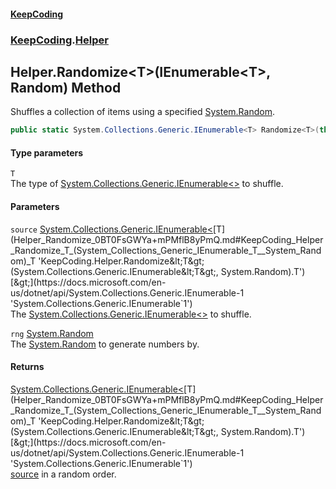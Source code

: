 #### [KeepCoding](index.md 'index')
### [KeepCoding](KeepCoding.md 'KeepCoding').[Helper](Helper.md 'KeepCoding.Helper')
## Helper.Randomize&lt;T&gt;(IEnumerable&lt;T&gt;, Random) Method
Shuffles a collection of items using a specified [System.Random](https://docs.microsoft.com/en-us/dotnet/api/System.Random 'System.Random').  
```csharp
public static System.Collections.Generic.IEnumerable<T> Randomize<T>(this System.Collections.Generic.IEnumerable<T> source, System.Random rng);
```
#### Type parameters
<a name='KeepCoding_Helper_Randomize_T_(System_Collections_Generic_IEnumerable_T__System_Random)_T'></a>
`T`  
The type of [System.Collections.Generic.IEnumerable&lt;&gt;](https://docs.microsoft.com/en-us/dotnet/api/System.Collections.Generic.IEnumerable-1 'System.Collections.Generic.IEnumerable`1') to shuffle.
  
#### Parameters
<a name='KeepCoding_Helper_Randomize_T_(System_Collections_Generic_IEnumerable_T__System_Random)_source'></a>
`source` [System.Collections.Generic.IEnumerable&lt;](https://docs.microsoft.com/en-us/dotnet/api/System.Collections.Generic.IEnumerable-1 'System.Collections.Generic.IEnumerable`1')[T](Helper_Randomize_0BT0FsGWYa+mPMflB8yPmQ.md#KeepCoding_Helper_Randomize_T_(System_Collections_Generic_IEnumerable_T__System_Random)_T 'KeepCoding.Helper.Randomize&lt;T&gt;(System.Collections.Generic.IEnumerable&lt;T&gt;, System.Random).T')[&gt;](https://docs.microsoft.com/en-us/dotnet/api/System.Collections.Generic.IEnumerable-1 'System.Collections.Generic.IEnumerable`1')  
The [System.Collections.Generic.IEnumerable&lt;&gt;](https://docs.microsoft.com/en-us/dotnet/api/System.Collections.Generic.IEnumerable-1 'System.Collections.Generic.IEnumerable`1') to shuffle.
  
<a name='KeepCoding_Helper_Randomize_T_(System_Collections_Generic_IEnumerable_T__System_Random)_rng'></a>
`rng` [System.Random](https://docs.microsoft.com/en-us/dotnet/api/System.Random 'System.Random')  
The [System.Random](https://docs.microsoft.com/en-us/dotnet/api/System.Random 'System.Random') to generate numbers by.
  
#### Returns
[System.Collections.Generic.IEnumerable&lt;](https://docs.microsoft.com/en-us/dotnet/api/System.Collections.Generic.IEnumerable-1 'System.Collections.Generic.IEnumerable`1')[T](Helper_Randomize_0BT0FsGWYa+mPMflB8yPmQ.md#KeepCoding_Helper_Randomize_T_(System_Collections_Generic_IEnumerable_T__System_Random)_T 'KeepCoding.Helper.Randomize&lt;T&gt;(System.Collections.Generic.IEnumerable&lt;T&gt;, System.Random).T')[&gt;](https://docs.microsoft.com/en-us/dotnet/api/System.Collections.Generic.IEnumerable-1 'System.Collections.Generic.IEnumerable`1')  
[source](Helper_Randomize_0BT0FsGWYa+mPMflB8yPmQ.md#KeepCoding_Helper_Randomize_T_(System_Collections_Generic_IEnumerable_T__System_Random)_source 'KeepCoding.Helper.Randomize&lt;T&gt;(System.Collections.Generic.IEnumerable&lt;T&gt;, System.Random).source') in a random order.
